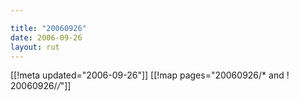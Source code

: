 ```yaml
---

title: "20060926"
date: 2006-09-26
layout: rut
---
```


[[!meta updated="2006-09-26"]]
[[!map pages="20060926/* and ! 20060926/*/*"]]
